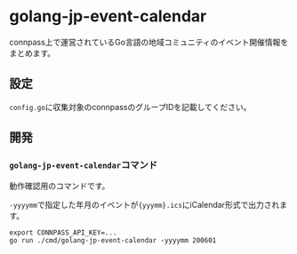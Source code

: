 # golang-jp-event-calendar

connpass上で運営されているGo言語の地域コミュニティのイベント開催情報をまとめます。

## 設定

`config.go`に収集対象のconnpassのグループIDを記載してください。

## 開発

### `golang-jp-event-calendar`コマンド

動作確認用のコマンドです。

`-yyyymm`で指定した年月のイベントが`{yyymm}.ics`にiCalendar形式で出力されます。

```
export CONNPASS_API_KEY=...
go run ./cmd/golang-jp-event-calendar -yyyymm 200601
```
